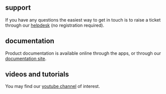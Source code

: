 ## support

If you have any questions the easiest way to get in touch is to raise a ticket through our [helpdesk](https://help.Coursesuite.ninja) (no registration required).

## documentation

Product documentation is available online through the apps, or through our [documentation site](https://guide.Coursesuite.ninja/).

## videos and tutorials

You may find our [youtube channel](https://www.youtube.com/channel/UCxjmLClwzsyhaBshrZ1FYyA) of interest.

